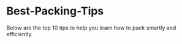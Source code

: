 Best-Packing-Tips
=================

Below are the top 10 tips to help you learn how to pack smartly and efficiently.
